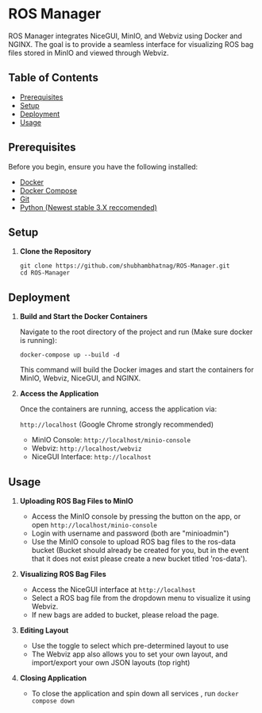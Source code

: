 

# ROS Manager

ROS Manager integrates NiceGUI, MinIO, and Webviz using Docker and NGINX. The goal is to provide a seamless interface for visualizing ROS bag files stored in MinIO and viewed through Webviz.

## Table of Contents

- [Prerequisites](#prerequisites)
- [Setup](#setup)
- [Deployment](#deployment)
- [Usage](#usage)

## Prerequisites

Before you begin, ensure you have the following installed:

- [Docker](https://www.docker.com/)
- [Docker Compose](https://docs.docker.com/compose/)
- [Git](https://git-scm.com/)
- [Python (Newest stable 3.X reccomended) ](https://www.python.org/downloads/)

## Setup

1. **Clone the Repository**

  
   ```git clone https://github.com/shubhambhatnag/ROS-Manager.git``` \
   ```cd ROS-Manager```

## Deployment

1. **Build and Start the Docker Containers**

   Navigate to the root directory of the project and run (Make sure docker is running):

   


   ```docker-compose up --build -d```



   This command will build the Docker images and start the containers for MinIO, Webviz, NiceGUI, and NGINX.

2. **Access the Application**

   Once the containers are running, access the application via:

   

    ```http://localhost``` (Google Chrome strongly recommended)



   - MinIO Console: ```http://localhost/minio-console```
   - Webviz: ```http://localhost/webviz```
   - NiceGUI Interface: ```http://localhost```

## Usage

1. **Uploading ROS Bag Files to MinIO**

   - Access the MinIO console by pressing the button on the app, or open ```http://localhost/minio-console```
   - Login with username and password (both are "minioadmin")
   - Use the MinIO console to upload ROS bag files to the ros-data bucket (Bucket should already be created for you, but in the event that it does not exist please create a new bucket titled 'ros-data').

2. **Visualizing ROS Bag Files**

   - Access the NiceGUI interface at ```http://localhost```
   - Select a ROS bag file from the dropdown menu to visualize it using Webviz.
   - If new bags are added to bucket, please reload the page.

3. **Editing Layout**

   - Use the toggle to select which pre-determined layout to use
   - The Webviz app also allows you to set your own layout, and import/export your own JSON layouts (top right)

4. **Closing Application**

   - To close the application and spin down all services , run ```docker compose down```






